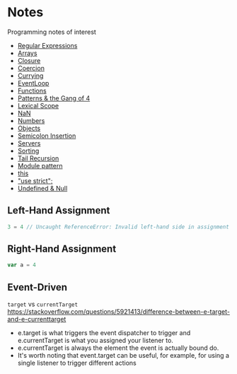 # Notes
Programming notes of interest

* [Regular Expressions](./regular_expressions/regular_expressions.md)
* [Arrays](./arrays.md)
* [Closure](./closure.md)
* [Coercion](./coercion.md)
* [Currying](./currying.md)
* [EventLoop](./event_loop.md)
* [Functions](./functions.md)
* [Patterns & the Gang of 4](./gang_of_four/gang_of_four.md)
* [Lexical Scope](./objects.md)
* [NaN](./nan.md)
* [Numbers](./numbers.md)
* [Objects](./objects.md)
* [Semicolon Insertion](./semicolon_insertion.md)
* [Servers](./servers/servers.md)
* [Sorting](./sorting.md)
* [Tail Recursion](./tail_recursion/example.js)
* [Module pattern](./)
* [this](./)
* ["use strict";](https://www.toptal.com/javascript/interview-questions)
* [Undefined & Null](./undefined_null.md)

## Left-Hand Assignment
```JavaScript
3 = 4 // Uncaught ReferenceError: Invalid left-hand side in assignment
```

## Right-Hand Assignment
```JavaScript
var a = 4
```

## Event-Driven
`target` vs `currentTarget`
https://stackoverflow.com/questions/5921413/difference-between-e-target-and-e-currenttarget
* e.target is what triggers the event dispatcher to trigger and e.currentTarget is what you assigned your listener to.
* e.currentTarget is always the element the event is actually bound do.
* It's worth noting that event.target can be useful, for example, for using a single listener to trigger different actions
